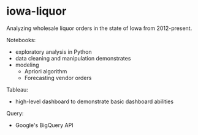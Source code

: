 # iowa-liquor
Analyzing wholesale liquor orders in the state of Iowa from 2012-present. 

Notebooks:
- exploratory analysis in Python
- data cleaning and manipulation demonstrates
- modeling
  - Apriori algorithm
  - Forecasting vendor orders
  
 
Tableau:
- high-level dashboard to demonstrate basic dashboard abilities

Query:
- Google's BigQuery API
